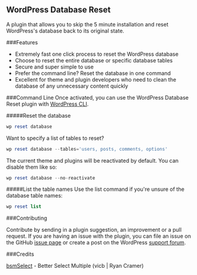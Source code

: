 WordPress Database Reset
------------------------

A plugin that allows you to skip the 5 minute installation and reset WordPress's database back to its original state.

###Features

* Extremely fast one click process to reset the WordPress database
* Choose to reset the entire database or specific database tables
* Secure and super simple to use
* Prefer the command line? Reset the database in one command
* Excellent for theme and plugin developers who need to clean the database of any unnecessary content quickly

###Command Line
Once activated, you can use the WordPress Database Reset plugin with [WordPress CLI][1].

#####Reset the database
```php
wp reset database
```
Want to specify a list of tables to reset?
```php
wp reset database --tables='users, posts, comments, options'
```
The current theme and plugins will be reactivated by default. You can disable them like so:
```php
wp reset database --no-reactivate
```

#####List the table names
Use the list command if you're unsure of the database table names:
```php
wp reset list
```

###Contributing

Contribute by sending in a plugin suggestion, an improvement or a pull request. If you are having an issue with the plugin, you can file an issue on the GitHub [issue page][2] or create a post on the WordPress [support forum][3].

###Credits

[bsmSelect][4] - Better Select Multiple (vicb | Ryan Cramer)

[1]: http://wp-cli.org/
[2]: https://github.com/chrisberthe/wordpress-database-reset/issues
[3]: https://wordpress.org/support/plugin/wordpress-database-reset
[4]: https://github.com/vicb/bsmSelect
